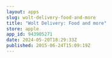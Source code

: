 ```yaml
---
layout: apps
slug: wolt-delivery-food-and-more
title: "Wolt Delivery: Food and more"
store: apple
app_id: 943905271
date: 2024-05-20T18:29:33Z
published: 2015-06-24T15:09:19Z
---
```

